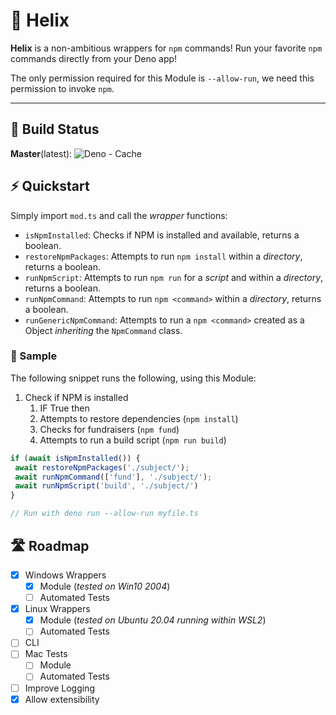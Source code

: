 # 🐚 Helix

**Helix** is a non-ambitious wrappers for `npm` commands! Run your favorite `npm` commands directly from your Deno app!

The only permission required for this Module is `--allow-run`, we need this permission to invoke `npm`.

---

## 🚦 Build Status

**Master**(latest): ![Deno - Cache](https://github.com/rodolphocastro/helix/workflows/Deno%20-%20Cache/badge.svg)

## ⚡ Quickstart

Simply import `mod.ts` and call the *wrapper* functions:

+ `isNpmInstalled`: Checks if NPM is installed and available, returns a boolean.
+ `restoreNpmPackages`: Attempts to run `npm install` within a *directory*, returns a boolean.
+ `runNpmScript`: Attempts to run `npm run` for a *script* and within a *directory*, returns a boolean.
+ `runNpmCommand`: Attempts to run `npm <command>` within a *directory*, returns a boolean.
+ `runGenericNpmCommand`: Attempts to run a `npm <command>` created as a Object *inheriting* the `NpmCommand` class.

### 📌 Sample

The following snippet runs the following, using this Module:

1. Check if NPM is installed
   1. IF True then
   2. Attempts to restore dependencies (`npm install`)
   3. Checks for fundraisers (`npm fund`)
   4. Attempts to run a build script (`npm run build`)

```typescript
if (await isNpmInstalled()) {
 await restoreNpmPackages('./subject/');
 await runNpmCommand(['fund'], './subject/');
 await runNpmScript('build', './subject/')
}

// Run with deno run --allow-run myfile.ts
```

## 🛣 Roadmap

+ [X] Windows Wrappers
  + [X] Module (*tested on Win10 2004*)
  + [ ] Automated Tests
+ [X] Linux Wrappers
  + [X] Module (*tested on Ubuntu 20.04 running within WSL2*)
  + [ ] Automated Tests
+ [ ] CLI
+ [ ] Mac Tests
  + [ ] Module
  + [ ] Automated Tests
+ [ ] Improve Logging
+ [X] Allow extensibility
